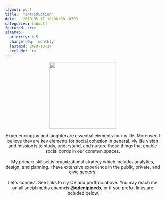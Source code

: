 ```yaml
---
layout: post
title:  "Introduction"
date:   2018-05-17 18:00:00 -0700
categories: [about]
featured: true
sitemap:
  priority: 0.5
  changefreq: 'monthly'
  lastmod: 2020-10-27
  exclude: 'no'
---
```


<p align="center">
  <img src="https://pinedo.org/assets/png/dpinedo_photo.png" height="216" width="216">
</p>

<p align="center">
Experiencing joy and laughter are essential elements for my life. Moreover, I believe they are key elements for social cohesion in general. My life vision and mission is to study, understand, and nurture those things that enable social bonds in our common spaces.
<br><br>
My primary skillset is organizational strategy which includes analytics, design, and planning. I have extensive experience in the public, private, and civic sectors.
<br><br>
Let's connect. See links to my CV and portfolio above. You may reach me on all social media channels <span style="font-weight:bold">@odenipinedo</span>, or if you prefer, links are included below.
</p>
